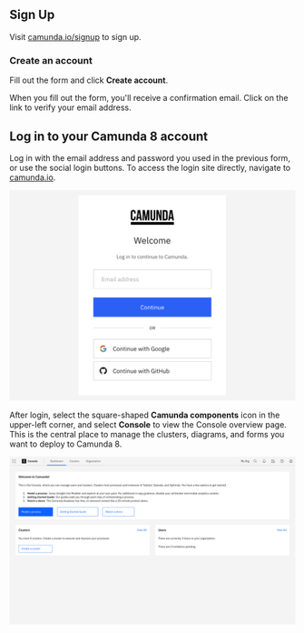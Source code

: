 ---
---

## Sign Up

Visit [camunda.io/signup](https://signup.camunda.com/accounts?utm_source=docs.camunda.io&utm_medium=referral) to sign up.

### Create an account

Fill out the form and click **Create account**.

When you fill out the form, you'll receive a confirmation email. Click on the link to verify your email address.

## Log in to your Camunda 8 account

Log in with the email address and password you used in the previous form, or use the social login buttons. To access the login site directly, navigate to [camunda.io](https://weblogin.cloud.camunda.io/).

![login](./../img/login.png)

After login, select the square-shaped **Camunda components** icon in the upper-left corner, and select **Console** to view the Console overview page. This is the central place to manage the clusters, diagrams, and forms you want to deploy to Camunda 8.

![overview-home](./../img/home.png)
